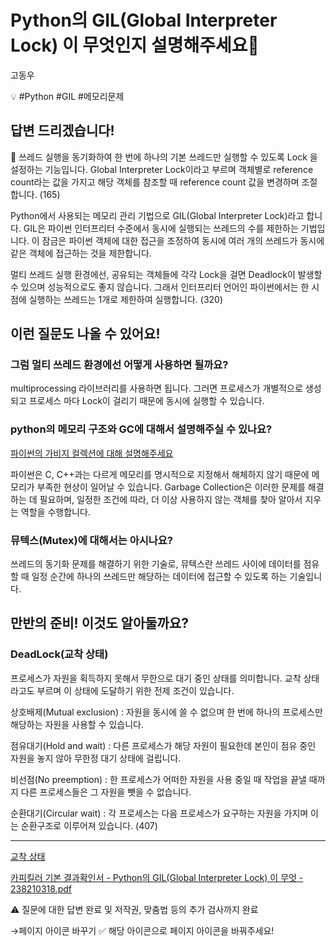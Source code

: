 # Python의 GIL(Global Interpreter Lock) 이 무엇인지 설명해주세요🎃

고동우

💡 #Python #GIL  #메모리문제 

## **답변 드리겠습니다!**

<aside>
📌 쓰레드 실행을 동기화하여 한 번에 하나의 기본 쓰레드만 실행할 수 있도록 Lock 을 설정하는 기능입니다. Global Interpreter Lock이라고 부르며 객체별로 reference count라는 값을 가지고 해당 객체를 참조할 때 reference count 값을 변경하며 조절합니다. (165)

</aside>

Python에서 사용되는 메모리 관리 기법으로 GIL(Global Interpreter Lock)라고 합니다. GIL은 파이썬 인터프리터 수준에서 동시에 실행되는 쓰레드의 수를 제한하는 기법입니다. 이 잠금은 파이썬 객체에 대한 접근을 조정하여 동시에 여러 개의 쓰레드가 동시에 같은 객체에 접근하는 것을 제한합니다.

멀티 쓰레드 실행 환경에선, 공유되는 객체들에 각각 Lock을 걸면 Deadlock이 발생할 수 있으며 성능적으로도 좋지 않습니다. 그래서 인터프리터 언어인 파이썬에서는 한 시점에 실행하는 쓰레드는 1개로 제한하여 실행합니다. (320)

## **이런 질문도 나올 수 있어요!**

### **그럼 멀티 쓰레드 환경에선 어떻게 사용하면 될까요?**

multiprocessing 라이브러리를 사용하면 됩니다. 그러면 프로세스가 개별적으로 생성되고 프로세스 마다 Lock이 걸리기 때문에 동시에 실행할 수 있습니다. 

### python의 메모리 구조와 GC에 대해서 설명해주실 수 있나요?

[파이썬의 가비지 컬렉션에 대해 설명해주세요](파이썬의%20가비지%20컬렉션에%20대해%20설명해주세요.md) 

파이썬은 C, C++과는 다르게 메모리를 명시적으로 지정해서 해체하지 않기 때문에 메모리가 부족한 현상이 일어날 수 있습니다. Garbage Collection은 이러한 문제를 해결하는 데 필요하며, 일정한 조건에 따라, 더 이상 사용하지 않는 객체를 찾아 알아서 지우는 역할을 수행합니다. 

### 뮤텍스(Mutex)에 대해서는 아시나요?

쓰레드의 동기화 문제를 해결하기 위한 기술로, 뮤텍스란 쓰레드 사이에 데이터를 점유할 때 일정 순간에 하나의 쓰레드만 해당하는 데이터에 접근할 수 있도록 하는 기술입니다. 

## **만반의 준비! 이것도 알아둘까요?**

### DeadLock(교착 상태)

프로세스가 자원을 획득하지 못해서 무한으로 대기 중인 상태를 의미합니다. 교착 상태라고도 부르며 이 상태에 도달하기 위한 전제 조건이 있습니다.

  상호배제(Mutual exclusion) : 자원을 동시에 쓸 수 없으며 한 번에 하나의 프로세스만 해당하는 자원을 사용할 수 있습니다.

  점유대기(Hold and wait) :  다른 프로세스가 해당 자원이 필요한데 본인이 점유 중인 자원을 놓지 않아 무한정 대기 상태에 걸립니다.

  비선점(No preemption) : 한 프로세스가 어떠한 자원을 사용 중일 때 작업을 끝낼 때까지 다른 프로세스들은 그 자원을 뺏을 수 없습니다.

  순환대기(Circular wait) : 각 프로세스는  다음 프로세스가 요구하는 자원을 가지며 이는 순환구조로 이루어져 있습니다. (407)

---

[교착 상태](https://ko.wikipedia.org/wiki/교착_상태)

[카피킬러 기본 결과확인서 - Python의 GIL(Global Interpreter Lock) 이 무엇 - 238210318.pdf](%25EC%25B9%25B4%25ED%2594%25BC%25ED%2582%25AC%25EB%259F%25AC_%25EA%25B8%25B0%25EB%25B3%25B8_%25EA%25B2%25B0%25EA%25B3%25BC%25ED%2599%2595%25EC%259D%25B8%25EC%2584%259C_-_Python%25EC%259D%2598_GIL(Global_Interpreter_Lock)_%25EC%259D%25B4_%25EB%25AC%25B4%25EC%2597%2587_-_238210318.pdf)

⚠️ 질문에 대한 답변 완료 및 저작권, 맞춤법 등의 추가 검사까지 완료

→페이지 아이콘 바꾸기 ✅ 해당 아이콘으로 페이지 아이콘을 바꿔주세요!